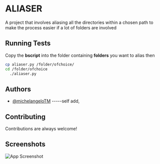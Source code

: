 
# ALIASER

A project that involves aliasing all the directories within a chosen path to make the 
process easier if a lot of folders are involved

## Running Tests

Copy the <b>bscript</b> into the folder containing <b>folders</b> you want to alias then

```bash
cp aliaser.py /folder/ofchoice/
cd /folder/ofchoice
  ./aliaser.py
```

  
## Authors


- [@michelangeloTM](https://www.github.com/michelangeloTM)
-----self add,


  
## Contributing

Contributions are always welcome!



  
## Screenshots

![App Screenshot](https://via.placeholder.com/468x300?text=App+Screenshot+Here)

  